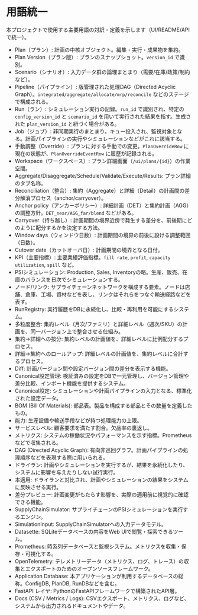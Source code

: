 # 用語統一

本プロジェクトで使用する主要用語の対訳・定義を示します（UI/README/APIで統一）。

- Plan（プラン）: 計画の中核オブジェクト。編集・実行・成果物を集約。
- Plan Version（プラン版）: プランのスナップショット。`version_id` で識別。
- Scenario（シナリオ）: 入力データ群の論理まとまり（需要/在庫/政策/制約など）。
- Pipeline（パイプライン）: 版管理された処理DAG（Directed Acyclic Graph）。`integrated/aggregate/allocate/mrp/reconcile` などのステージで構成される。
- Run（ラン）: シミュレーション実行の記録。`run_id` で識別され、特定の `config_version_id` と `scenario_id` を用いて実行された結果を指す。生成された `plan_version_id` と紐づく場合がある。
- Job（ジョブ）: 非同期実行のまとまり。キュー投入され、監視対象となる。計画パイプラインの実行やシミュレーションなどがこれに該当する。
- 手動調整（Override）: プランに対する手動での変更。`PlanOverrideRow` に現在の状態が、`PlanOverrideEventRow` に履歴が記録される。
- Workspace（ワークスペース）: プラン詳細画面（`/ui/plans/{id}`）の作業空間。
- Aggregate/Disaggregate/Schedule/Validate/Execute/Results: プラン詳細のタブ名称。
- Reconciliation（整合）: 集約（Aggregate）と詳細（Detail）の計画間の差分解消プロセス（anchor/carryover）。
- Anchor policy（アンカーポリシー）: 詳細計画（DET）と集約計画（AGG）の調整方針。`DET_near/AGG_far/blend` などがある。
- Carryover（持ち越し）: 計画期間の境界近傍で発生する差分を、前後期にどのように配分するかを決定する方法。
- Window days（ウィンドウ日数）: 計画期間の境界の前後に設ける調整範囲（日数）。
- Cutover date（カットオーバ日）: 計画期間の境界となる日付。
- KPI（主要指標）: 主要業績評価指標。`fill rate`, `profit`, `capacity utilization`, `spill` など。
- PSIシミュレーション: Production, Sales, Inventoryの略。生産、販売、在庫のバランスを日次でシミュレーションする。
- ノード/リンク: サプライチェーンネットワークを構成する要素。ノードは店舗、倉庫、工場、資材などを表し、リンクはそれらをつなぐ輸送経路などを表す。
- RunRegistry: 実行履歴をDBに永続化し、比較・再利用を可能にするシステム。
- 多粒度整合: 集約レベル（月次/ファミリ）と詳細レベル（週次/SKU）の計画を、同一バージョン上で整合させる仕組み。
- 集約→詳細への按分: 集約レベルの計画値を、詳細レベルに比例配分するプロセス。
- 詳細→集約へのロールアップ: 詳細レベルの計画値を、集約レベルに合計するプロセス。
- Diff: 計画バージョン間や設定バージョン間の差分を表示する機能。
- Canonical設定管理: 検証済みの設定をDBで一元管理し、バージョン管理や差分比較、インポート機能を提供するシステム。
- Canonical設定: シミュレーションや計画パイプラインの入力となる、標準化された設定データ。
- BOM (Bill Of Materials): 部品表。製品を構成する部品とその数量を定義したもの。
- 能力: 生産設備や輸送手段などが持つ処理能力の上限。
- サービスレベル: 顧客要求を満たす割合。欠品率の裏返し。
- メトリクス: システムの稼働状況やパフォーマンスを示す指標。Prometheusなどで収集される。
- DAG (Directed Acyclic Graph): 有向非巡回グラフ。計画パイプラインの処理順序などを表現する際に用いられる。
- ドライラン: 計画やシミュレーションを実行するが、結果を永続化したり、システムに影響を与えたりしない試行実行。
- 本適用: ドライランと対比され、計画やシミュレーションの結果をシステムに反映させる実行。
- 差分プレビュー: 計画変更がもたらす影響を、実際の適用前に視覚的に確認できる機能。
- SupplyChainSimulator: サプライチェーンのPSIシミュレーションを実行するエンジン。
- SimulationInput: SupplyChainSimulatorへの入力データモデル。
- Datasette: SQLiteデータベースの内容をWeb UIで閲覧・探索できるツール。
- Prometheus: 時系列データベースと監視システム。メトリクスを収集・保存・可視化する。
- OpenTelemetry: テレメトリーデータ（メトリクス、ログ、トレース）の収集とエクスポートのためのオープンソースフレームワーク。
- Application Database: 本アプリケーションが利用するデータベースの総称。ConfigDB, PlanDB, RunDBなどを含む。
- FastAPI レイヤ: PythonのFastAPIフレームワークで構築されたAPI層。
- Docs (CSV / Metrics / Logs): CSVエクスポート、メトリクス、ログなど、システムから出力されるドキュメントやデータ。
